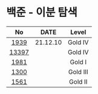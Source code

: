 # 백준 - 이분 탐색

|    No     |   DATE   |  Level   |
| :-------: | :------: | :------: |
| [1939]()  | 21.12.10 | Gold IV  |
| [13397]() |          | Gold IV  |
| [1981]()  |          |  Gold I  |
| [1300]()  |          | Gold III |
| [1561]()  |          | Gold II  |
